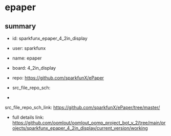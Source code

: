 # epaper
 
## summary 
* id: sparkfunx_epaper_4_2in_display
* user: sparkfunx
* name: epaper
* board: 4_2in_display
* repo: https://github.com/sparkfunX/ePaper



* src_file_repo_sch: 
*
 src_file_repo_sch_link: https://github.com/sparkfunX/ePaper/tree/master/
* full details link: https://github.com/oomlout/oomlout_oomp_project_bot_v_2/tree/main/projects/sparkfunx_epaper_4_2in_display/current_version/working  






